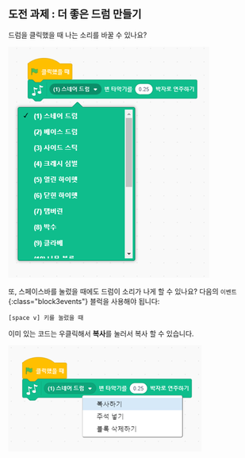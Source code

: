 ## 도전 과제 : 더 좋은 드럼 만들기

드럼을 클릭했을 때 나는 소리를 바꿀 수 있나요?

![screenshot](images/band-drum-sound.png)

또, 스페이스바를 눌렀을 때에도 드럼이 소리가 나게 할 수 있나요? 다음의 `이벤트`{:class="block3events"} 블럭을 사용해야 됩니다:

```blocks3
[space v] 키를 눌렀을 때
```

이미 있는 코드는 우클릭해서 **복사**를 눌러서 복사 할 수 있습니다.

![screenshot](images/band-duplicate-code.png)
